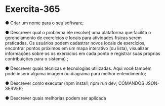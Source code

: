 # Exercita-365

● Criar um nome para o seu software;

● Descrever qual o problema ele resolve(
uma plataforma que facilita o gerenciamento de exercícios e locais para
atividades físicas serem praticadas. Os usuários podem cadastrar novos locais de exercícios,
encontrar pontos próximos em um mapa interativo (ou lista), visualizar informações sobre os
os exercícios em cada ponto e registrar suas próprias contribuições para o sistema)
;

● Descrever quais técnicas e tecnologias utilizadas. Aqui você também pode inserir
alguma imagem ou diagrama para melhor entendimento;

● Descrever como executar (npm install; npm run dev; COMANDOS JSON-SERVER;

● Descrever quais melhorias podem ser aplicada
